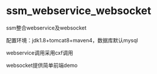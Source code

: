 # ssm_webservice_websocket
ssm整合webservice及websocket

配置环境：jdk1.8+tomcat8+maven4，数据库默认mysql

webservice调用采用cxf调用

websocket提供简单前端demo
